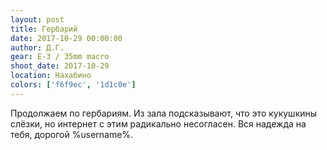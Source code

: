 ```yaml
---
layout: post
title: Гербарий
date: 2017-10-29 00:00:00
author: Д.Г.
gear: E-3 / 35mm macro
shoot_date: 2017-10-29
location: Нахабино
colors: ['f6f9ec', '1d1c0e']
---
```

Продолжаем по гербариям. Из зала подсказывают, что это кукушкины слёзки, но интернет с этим радикально несогласен. Вся надежда на тебя, дорогой %username%.
